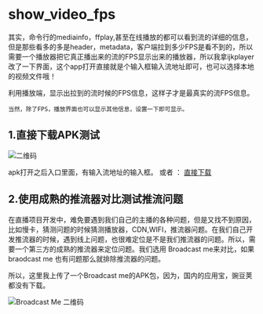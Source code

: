 # show_video_fps

其实，命令行的mediainfo，ffplay,甚至在线播放的都可以看到流的详细的信息，但是那些看多的多是header，metadata，客户端拉到多少FPS是看不到的，所以需要一个播放器把它真正播出来的流的FPS显示出来的播放器，所以我拿ijkplayer改了一下界面，这个app打开直接就是个输入框输入流地址即可，也可以选择本地的视频文件哦！

利用播放端，显示出拉到的流时候的FPS信息，这样子才是最真实的流FPS信息。

	当然，除了FPS，播放界面也可以显示其他信息，设置一下即可显示。

## 1.直接下载APK测试 


![二维码](https://github.com/weizongwei5/show_video_fps/blob/master/otherfile/5d013a9ebe64352c7ab03f380961df11.png?raw=true)

apk打开之后入口里面，有输入流地址的输入框。 或者 ： [直接下载](https://github.com/weizongwei5/show_video_fps/raw/master/otherfile/release1.0.apk)


## 2.使用成熟的推流器对比测试推流问题

在直播项目开发中，难免要遇到我们自己的主播的各种问题，但是又找不到原因，比如慢卡，猜测问题的时候猜测播放器，CDN,WIFI，推流器问题。在我们自己开发推流器的时候，遇到线上问题，也很难定位是不是我们推流器的问题。所以，需要一个第三方的成熟的推流器来定位问题。我们选用 Broadcast me来对比，如果braodcast me 也有问题那么就排除推流器的问题。

所以，这里我上传了一个Broadcast me的APK包，因为，国内的应用宝，豌豆荚都没有下载。

![Broadcast Me 二维码](https://github.com/weizongwei5/show_video_fps/raw/master/otherfile/broadcastme_qrcode.png)